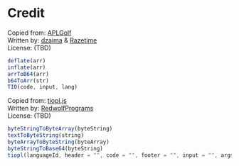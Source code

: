 # Credit
Copied from: [APLGolf](https://github.com/razetime/APLgolf/blob/main/main.js)<br>
Written by: [dzaima](https://github.com/dzaima) & [Razetime](https://github.com/razetime)<br>
License: (TBD)<br>

```js
deflate(arr)
inflate(arr)
arrToB64(arr)
b64ToArr(str)
TIO(code, input, lang)
```

Copied from: [tiopl.js](https://gist.github.com/RedwolfPrograms/04fbf3c5316aa22568d0821b5f796ef6)<br>
Written by: [RedwolfPrograms](https://github.com/RedwolfPrograms)<br>
License: (TBD)<br>

```js
byteStringToByteArray(byteString) 
textToByteString(string)
byteArrayToByteString(byteArray)
byteStringToBase64(byteString) 
tiopl(languageId, header = "", code = "", footer = "", input = "", args = [], options = [])
```